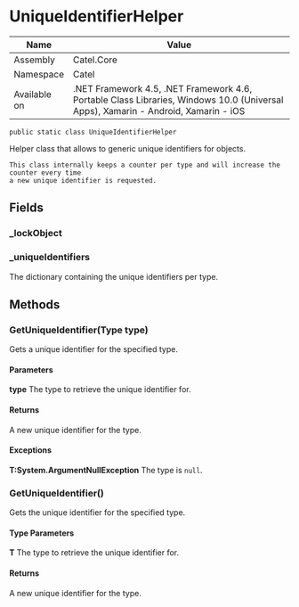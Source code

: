 

# UniqueIdentifierHelper

Name|Value
---|---
Assembly|Catel.Core
Namespace|Catel
Available on|.NET Framework 4.5, .NET Framework 4.6, Portable Class Libraries, Windows 10.0 (Universal Apps), Xamarin - Android, Xamarin - iOS

```
public static class UniqueIdentifierHelper
```

Helper class that allows to generic unique identifiers for objects.
    


    This class internally keeps a counter per type and will increase the counter every time
    a new unique identifier is requested.



## Fields

### _lockObject

### _uniqueIdentifiers

The dictionary containing the unique identifiers per type.



## Methods

### GetUniqueIdentifier(Type type)

Gets a unique identifier for the specified type.

#### Parameters

**type**
The type to retrieve the unique identifier for.

#### Returns

A new unique identifier for the type.

#### Exceptions

**T:System.ArgumentNullException**
The type is ```null```.



### GetUniqueIdentifier<T>()

Gets the unique identifier for the specified type.

#### Type Parameters

**T**
The type to retrieve the unique identifier for.

#### Returns

A new unique identifier for the type.



